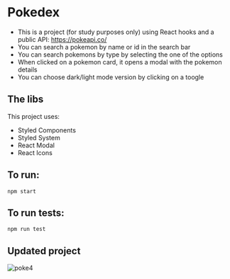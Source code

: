 # Pokedex 

- This is a project (for study purposes only) using React hooks and a public API: https://pokeapi.co/
- You can search a pokemon by name or id in the search bar
- You can search pokemons by type by selecting the one of the options
- When clicked on a pokemon card, it opens a modal with the pokemon details
- You can choose dark/light mode version by clicking on a toogle

## The libs
This project uses:

- Styled Components
- Styled System
- React Modal
- React Icons

## To run:
``` npm start ```

## To run tests:
``` npm run test ```

## Updated project
![poke4](https://user-images.githubusercontent.com/62312328/174865118-7fc7187c-717a-4c57-9d33-7254103f1fe1.gif)
